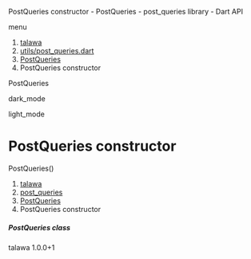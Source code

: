 




PostQueries constructor - PostQueries - post\_queries library - Dart API







menu

1. [talawa](../../index.html)
2. [utils/post\_queries.dart](../../utils_post_queries/utils_post_queries-library.html)
3. [PostQueries](../../utils_post_queries/PostQueries-class.html)
4. PostQueries constructor

PostQueries


dark\_mode

light\_mode




# PostQueries constructor


PostQueries()

 


1. [talawa](../../index.html)
2. [post\_queries](../../utils_post_queries/utils_post_queries-library.html)
3. [PostQueries](../../utils_post_queries/PostQueries-class.html)
4. PostQueries constructor

##### PostQueries class





talawa
1.0.0+1






